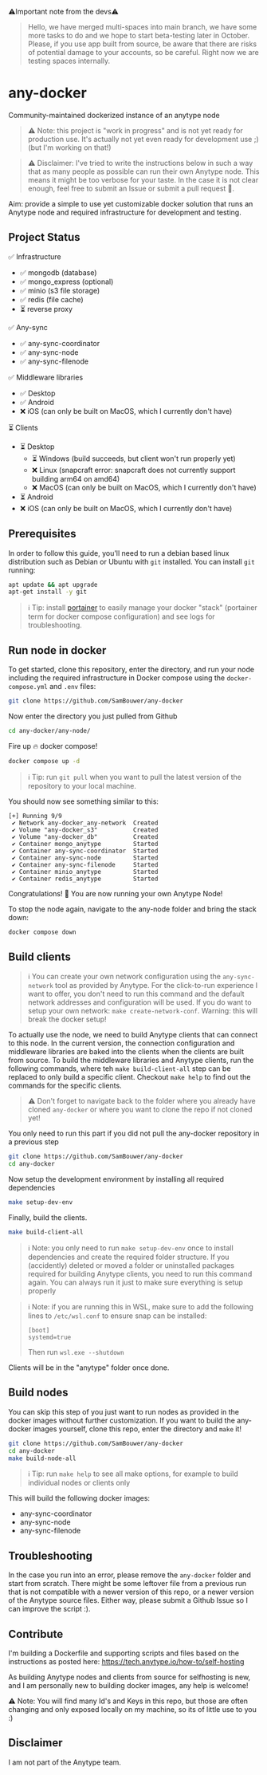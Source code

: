 ⚠️Important note from the devs⚠️
> Hello, we have merged multi-spaces into main branch, we have some more tasks to do and we hope to start beta-testing later in October. Please, if you use app built from source, be aware that there are risks of potential damage to your accounts, so be careful. Right now we are testing spaces internally.

# any-docker

Community-maintained dockerized instance of an anytype node

> ⚠️ Note: this project is "work in progress" and is not yet ready for production use. It's actually not yet even ready for development use ;) (but I'm working on that!)

> ⚠️ Disclaimer: I've tried to write the instructions below in such a way that as many people as possible can run their own Anytype node. This means it might be too verbose for your taste. In the case it is not clear enough, feel free to submit an Issue or submit a pull request 💌.

Aim: provide a simple to use yet customizable docker solution that runs an Anytype node and required infrastructure for development and testing.

## Project Status

✅ Infrastructure

- ✅ mongodb (database)
- ✅ mongo_express (optional)
- ✅ minio (s3 file storage)
- ✅ redis (file cache)
- ⏳ reverse proxy

✅ Any-sync

- ✅ any-sync-coordinator
- ✅ any-sync-node
- ✅ any-sync-filenode

✅ Middleware libraries

- ✅ Desktop
- ✅ Android
- ❌ iOS (can only be built on MacOS, which I currently don't have)

⏳ Clients

- ⏳ Desktop
  - ⏳ Windows (build succeeds, but client won't run properly yet)
  - ❌ Linux (snapcraft error: snapcraft does not currently support building arm64 on amd64)
  - ❌ MacOS (can only be built on MacOS, which I currently don't have)
- ⏳ Android
- ❌ iOS (can only be built on MacOS, which I currently don't have)

## Prerequisites

In order to follow this guide, you'll need to run a debian based linux distribution such as Debian or Ubuntu with `git` installed. You can install `git` running:

```bash
apt update && apt upgrade
apt-get install -y git
```

> ℹ️ Tip: install [portainer](https://www.portainer.io/) to easily manage your docker "stack" (portainer term for docker compose configuration) and see logs for troubleshooting.

## Run node in docker

To get started, clone this repository, enter the directory, and run your node including the required infrastructure in Docker compose using the `docker-compose.yml` and `.env` files:

```bash
git clone https://github.com/SamBouwer/any-docker
```

Now enter the directory you just pulled from Github

```bash
cd any-docker/any-node/
```

Fire up 🔥 docker compose!
```bash
docker compose up -d
```

> ℹ️ Tip: run `git pull` when you want to pull the latest version of the repository to your local machine.

You should now see something similar to this:

```shell
[+] Running 9/9
 ✔ Network any-docker_any-network  Created
 ✔ Volume "any-docker_s3"          Created
 ✔ Volume "any-docker_db"          Created
 ✔ Container mongo_anytype         Started
 ✔ Container any-sync-coordinator  Started
 ✔ Container any-sync-node         Started
 ✔ Container any-sync-filenode     Started
 ✔ Container minio_anytype         Started
 ✔ Container redis_anytype         Started
```

Congratulations! 🎉 You are now running your own Anytype Node!

To stop the node again, navigate to the any-node folder and bring the stack down:

```bash
docker compose down
```

## Build clients

> ℹ️ You can create your own network configuration using the `any-sync-network` tool as provided by Anytype. For the click-to-run experience I want to offer, you don't need to run this command and the default network addresses and configuration will be used. If you do want to setup your own network: `make create-network-conf`. Warning: this will break the docker setup!

To actually use the node, we need to build Anytype clients that can connect to this node. In the current version, the connection configuration and middleware libraries are baked into the clients when the clients are built from source. To build the middleware libraries and Anytype clients, run the following commands, where teh `make build-client-all` step can be replaced to only build a specific client. Checkout `make help` to find out the commands for the specific clients.

> ⚠️ Don't forget to navigate back to the folder where you already have cloned `any-docker` or where you want to clone the repo if not cloned yet!

You only need to run this part if you did not pull the any-docker repository in a previous step
```bash
git clone https://github.com/SamBouwer/any-docker
cd any-docker
```

Now setup the development environment by installing all required dependencies
```bash
make setup-dev-env
```

Finally, build the clients.
```bash
make build-client-all
```

> ℹ️ Note: you only need to run `make setup-dev-env` once to install dependencies and create the required folder structure. If you (accidently) deleted or moved a folder or uninstalled packages required for building Anytype clients, you need to run this command again. You can always run it just to make sure everything is setup properly

> ℹ️ Note: if you are running this in WSL, make sure to add the following lines to `/etc/wsl.conf` to ensure snap can be installed:
> ```
> [boot]
> systemd=true
> ```
> Then run `wsl.exe --shutdown`

Clients will be in the "anytype" folder once done.

## Build nodes

You can skip this step of you just want to run nodes as provided in the docker images without further customization. If you want to build the any-docker images yourself, clone this repo, enter the directory and `make` it!

```bash
git clone https://github.com/SamBouwer/any-docker
cd any-docker
make build-node-all
```

> ℹ️ Tip: run `make help` to see all make options, for example to build individual nodes or clients only

This will build the following docker images:

- any-sync-coordinator
- any-sync-node
- any-sync-filenode

## Troubleshooting

In the case you run into an error, please remove the `any-docker` folder and start from scratch. There might be some leftover file from a previous run that is not compatible with a newer version of this repo, or a newer version of the Anytype source files. Either way, please submit a Github Issue so I can improve the script :).

## Contribute

I'm building a Dockerfile and supporting scripts and files based on the instructions as posted here: https://tech.anytype.io/how-to/self-hosting

As building Anytype nodes and clients from source for selfhosting is new, and I am personally new to building docker images, any help is welcome!

⚠️ Note: You will find many Id's and Keys in this repo, but those are often changing and only exposed locally on my machine, so its of little use to you :)

## Disclaimer

I am not part of the Anytype team.
